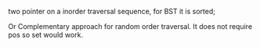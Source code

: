 
two pointer on a inorder traversal sequence, for BST it is sorted;

Or Complementary approach for random order traversal. It does not require pos
so set would work.     
